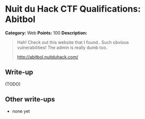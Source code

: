 # Nuit du Hack CTF Qualifications: Abitbol

**Category:** Web
**Points:** 100
**Description:**

> Hah! Check out this website that I found.. Such obvious vulnerabilities! The admin is really dumb too.
>
> http://abitbol.nuitduhack.com/

## Write-up

(TODO)

## Other write-ups

* none yet
